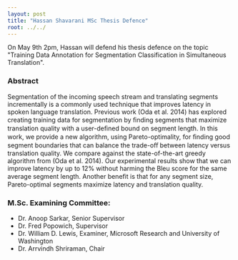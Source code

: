 ```yaml
---
layout: post
title: "Hassan Shavarani MSc Thesis Defence"
root: ../../
---
```

On May 9th 2pm, Hassan will defend his thesis defence on the topic "Training Data Annotation for Segmentation Classification in Simultaneous Translation".

### Abstract

Segmentation of the incoming speech stream and translating segments incrementally is a commonly used technique that improves latency in spoken language translation. Previous work (Oda et al. 2014) has explored creating training data for segmentation by ﬁnding segments that maximize translation quality with a user-deﬁned bound on segment length.
In this work, we provide a new algorithm, using Pareto-optimality, for ﬁnding good segment boundaries that can balance the trade-oﬀ between latency versus translation quality. We compare against the state-of-the-art greedy algorithm from (Oda et al. 2014). Our experimental results show that we can improve latency by up to 12% without harming the Bleu score for the same average segment length. Another beneﬁt is that for any segment size, Pareto-optimal segments maximize latency and translation quality.

### M.Sc. Examining Committee:
* Dr. Anoop Sarkar, Senior Supervisor
* Dr. Fred Popowich, Supervisor
* Dr. William D. Lewis, Examiner, Microsoft Research and University of Washington
* Dr. Arrvindh Shriraman, Chair
